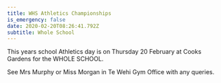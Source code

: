 ```yaml
---
title: WHS Athletics Championships
is_emergency: false
date: 2020-02-20T08:26:41.792Z
subtitle: Whole School
---
```

This years school Athletics day is on Thursday 20 February at Cooks Gardens for the WHOLE SCHOOL.

See Mrs Murphy or Miss Morgan in Te Wehi Gym Office with any queries.
